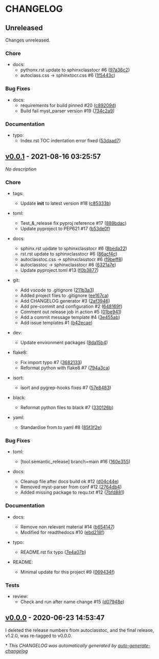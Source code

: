 # CHANGELOG

## Unreleased

Changes unreleased.

### Chore

- docs:
  - pythonx.rst update to sphinxclasstocr #6 ([97a36c2](https://github.com/imAsparky/sphinxclasstocr/commit/97a36c2682e6a853e3e74df0dbf6042b24de502e))
  - autoclass.css -> sphinxtocr.css #6 ([1f5443c](https://github.com/imAsparky/sphinxclasstocr/commit/1f5443c90d93705a3be18b3f1cbd705f865725dd))

### Bug Fixes

- docs:
  - requirements for build pinned #20 ([c89209d](https://github.com/imAsparky/sphinxclasstocr/commit/c89209d70168baaa35d9a41e4c402acfed8c1eac))
  - Build fail myst_parser version  #19 ([734c2a9](https://github.com/imAsparky/sphinxclasstocr/commit/734c2a9ad99064f25ba687f8175c528ce82e8fca))

### Documentation

- typo:
  - Index.rst TOC indentation error fixed ([53daad7](https://github.com/imAsparky/sphinxclasstocr/commit/53daad7d78bf1baa3c059ae9edb571fe311a6b1f))

## [v0.0.1](https://github.com/imAsparky/sphinxclasstocr/releases/tag/v0.0.1) - 2021-08-16 03:25:57

*No description*

### Chore

- tags:
  - Update __init__ to latest version #18 ([c85333b](https://github.com/imAsparky/sphinxclasstocr/commit/c85333b7e5e569fc64a1ee7b33b58dcfabd678a1))

- toml:
  - Test_&_release fix pyproj reference #17 ([889bdac](https://github.com/imAsparky/sphinxclasstocr/commit/889bdac442ecc2d414858eb94e6a4055b01b8574))
  - Update pyproject to PEP621 #17 ([b53de0f](https://github.com/imAsparky/sphinxclasstocr/commit/b53de0f46547a96e8d8db337ba3135c0566e8156))

- docs:
  - sphinx.rst update to sphinxclasstocr #6 ([8beda22](https://github.com/imAsparky/sphinxclasstocr/commit/8beda225c586733c7f451a943ed48dbdae19f07b))
  - rst.rst update to sphinxclasstocr #6 ([86acf4c](https://github.com/imAsparky/sphinxclasstocr/commit/86acf4c0cd382009eb491547b30f61fe7462e11f))
  - autoclasstoc.css -> sphinxclasstocr #6 ([f9beff8](https://github.com/imAsparky/sphinxclasstocr/commit/f9beff83f87b19386dcd9bddf7ad204c88ff429f))
  - autoclasstoc -> sphinxclasstocr #6 ([6321a7e](https://github.com/imAsparky/sphinxclasstocr/commit/6321a7eac7fe679c5765c67a15548d0092b0de0c))
  - Update pyproject.toml #13 ([f0b3877](https://github.com/imAsparky/sphinxclasstocr/commit/f0b387719ba0c1a04958ad236de9f1061f8d2113))

- git:
  - Add vscode to .gitignore ([211b3a3](https://github.com/imAsparky/sphinxclasstocr/commit/211b3a384c5d621d47f87fabb31a67bb2ab6b883))
  - Added project files to .gitignore ([ee167ca](https://github.com/imAsparky/sphinxclasstocr/commit/ee167ca1d1f206518b409eb8700c7c1c6c9907eb))
  - Add CHANGELOG generator #3 ([2af3946](https://github.com/imAsparky/sphinxclasstocr/commit/2af394628f53361eb7fae168b5956487c6572847))
  - Add pre-commit and configuration #2 ([648169f](https://github.com/imAsparky/sphinxclasstocr/commit/648169f5c8065d7a790b670e308e7280ed82848e))
  - Comment out release job in action #5 ([01be941](https://github.com/imAsparky/sphinxclasstocr/commit/01be941fb00f6b072936db59d744bd0143a19bee))
  - Add a commit message template #4 ([3e455ab](https://github.com/imAsparky/sphinxclasstocr/commit/3e455ab05c5289550adca9a260c84342ea81d62e))
  - Add issue templates #1 ([b42ecae](https://github.com/imAsparky/sphinxclasstocr/commit/b42ecae40dfc6f363281934f467698f7a0f7dbf3))

- dev:
  - Update environment packages ([8da15b4](https://github.com/imAsparky/sphinxclasstocr/commit/8da15b4731cee302388898f21c8cb13adf353f90))

- flake8:
  - Fix import typo #7 ([3682133](https://github.com/imAsparky/sphinxclasstocr/commit/3682133c0f3293944d9be13372bafe9e4d936bed))
  - Reformat python with flake8 #7 ([794a3ca](https://github.com/imAsparky/sphinxclasstocr/commit/794a3cade1c8efe9805f2a7af114c24afa48564b))

- isort:
  - isort and pygrep-hooks fixes #7 ([57e8483](https://github.com/imAsparky/sphinxclasstocr/commit/57e8483be3772dfc7b57513ba6b158fb5c12681c))

- black:
  - Reformat python files to black #7 ([330126b](https://github.com/imAsparky/sphinxclasstocr/commit/330126b02f99dd01375326fb2cfb755d5bb6e4fc))

- yaml:
  - Standardise from to yaml #8 ([85f3f2e](https://github.com/imAsparky/sphinxclasstocr/commit/85f3f2e6ec927f19e5ec1e96a97a517a94919b5c))

### Bug Fixes

- toml:
  - [tool.semantic_release] branch=main  #16 ([160e355](https://github.com/imAsparky/sphinxclasstocr/commit/160e355be66777f5741845f2a096cd62375a546b))

- docs:
  - Cleanup file after docs build ok #12 ([d04c44e](https://github.com/imAsparky/sphinxclasstocr/commit/d04c44e5ed2ff23ec1af33b3e129552cd52b2216))
  - Removed myst-parser from conf  #12 ([2764db4](https://github.com/imAsparky/sphinxclasstocr/commit/2764db4c2c6b7766ec9c7c3a869183526d81328e))
  - Added missing package to requ.txt #12 ([7bfd881](https://github.com/imAsparky/sphinxclasstocr/commit/7bfd881d65a5d439755d5bf9bedf7e35b36e57da))

### Documentation

- docs:
  - Remove non relevant material #14 ([b654147](https://github.com/imAsparky/sphinxclasstocr/commit/b654147e368e6e76be7c6cdfe9c2b7d404735680))
  - Modified for readthedocs #10 ([ebd218f](https://github.com/imAsparky/sphinxclasstocr/commit/ebd218fc7ba1cc3fc4f9449adc120ad4ac48aca6))

- typo:
  - README.rst fix typo ([7e4a07b](https://github.com/imAsparky/sphinxclasstocr/commit/7e4a07b46f3fe37362623a5eb42165ff5be9a9d1))

- README:
  - Minimal update for this project #9 ([069434f](https://github.com/imAsparky/sphinxclasstocr/commit/069434f3012051cf3c712e44363c705b2b864078))

### Tests

- review:
  - Check and run after name change #15 ([d07948e](https://github.com/imAsparky/sphinxclasstocr/commit/d07948e1d28065f06b15db6bbd6283139b5513c3))

## [v0.0.0](https://github.com/imAsparky/sphinxclasstocr/releases/tag/v0.0.0) - 2020-06-23 14:53:47

I deleted the release numbers from autoclasstoc, and the final release, v1.2.0,  was re-tagged to v0.0.0.

\* *This CHANGELOG was automatically generated by [auto-generate-changelog](https://github.com/BobAnkh/auto-generate-changelog)*

